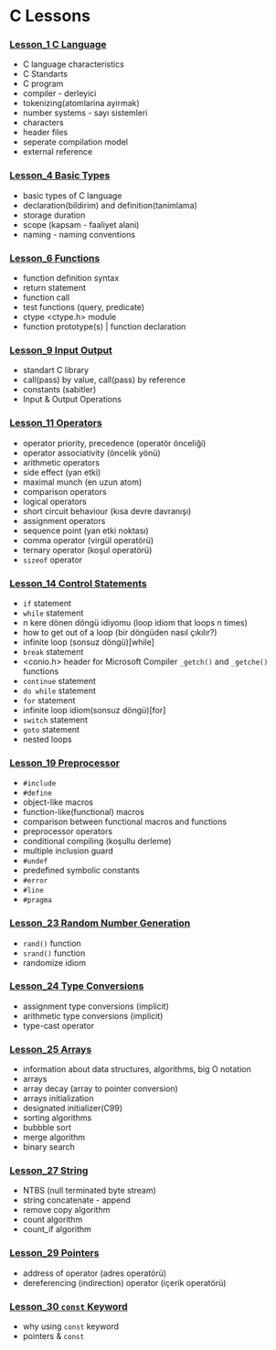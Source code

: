 # C Lessons

### [Lesson_1 C Language](https://github.com/UPinar/CLessons/tree/master/Lesson_1) 
  - C language characteristics
  - C Standarts
  - C program
  - compiler - derleyici
  - tokenizing(atomlarina ayirmak)
  - number systems - sayı sistemleri
  - characters
  - header files
  - seperate compilation model
  - external reference

### [Lesson_4 Basic Types](https://github.com/UPinar/CLessons/tree/master/Lesson_4)
  - basic types of C language
  - declaration(bildirim) and definition(tanimlama)
  - storage duration
  - scope (kapsam - faaliyet alani)
  - naming - naming conventions

### [Lesson_6 Functions](https://github.com/UPinar/CLessons/tree/master/Lesson_6)
  - function definition syntax
  - return statement
  - function call
  - test functions (query, predicate)
  - ctype <ctype.h> module
  - function prototype(s) | function declaration

### [Lesson_9 Input Output](https://github.com/UPinar/CLessons/tree/master/Lesson_9)
  - standart C library
  - call(pass) by value, call(pass) by reference
  - constants (sabitler) 
  - Input & Output Operations

### [Lesson_11 Operators](https://github.com/UPinar/CLessons/tree/master/Lesson_11)
  - operator priority, precedence (operatör önceliği)
  - operator associativity (öncelik yönü)
  - arithmetic operators
  - side effect (yan etki)
  - maximal munch (en uzun atom)
  - comparison operators
  - logical operators
  - short circuit behaviour (kısa devre davranışı)
  - assignment operators
  - sequence point (yan etki noktası)
  - comma operator (virgül operatörü)
  - ternary operator (koşul operatörü)
  - `sizeof` operator

### [Lesson_14 Control Statements](https://github.com/UPinar/CLessons/tree/master/Lesson_14)
  - `if` statement
  - `while` statement
  - n kere dönen döngü idiyomu (loop idiom that loops n times)
  - how to get out of a loop (bir döngüden nasıl çıkılır?)
  - infinite loop (sonsuz döngü)[while]
  - `break` statement
  - <conio.h> header for Microsoft Compiler `_getch()` and `_getche()` functions
  - `continue` statement
  - `do while` statement
  - `for` statement
  - infinite loop idiom(sonsuz döngü)[for]
  - `switch` statement
  - `goto` statement
  - nested loops

### [Lesson_19 Preprocessor](https://github.com/UPinar/CLessons/tree/master/Lesson_19)
  - `#include`
  - `#define`
  - object-like macros
  - function-like(functional) macros
  - comparison between functional macros and functions
  - preprocessor operators
  - conditional compiling (koşullu derleme)
  - multiple inclusion guard
  - `#undef`
  - predefined symbolic constants
  - `#error`
  - `#line`
  - `#pragma`

### [Lesson_23 Random Number Generation](https://github.com/UPinar/CLessons/tree/master/Lesson_23)
  - `rand()` function
  - `srand()` function
  - randomize idiom

### [Lesson_24 Type Conversions](https://github.com/UPinar/CLessons/tree/master/Lesson_24)
  - assignment type conversions (implicit)
  - arithmetic type conversions (implicit)
  - type-cast operator

### [Lesson_25 Arrays](https://github.com/UPinar/CLessons/tree/master/Lesson_25)
  - information about data structures, algorithms, big O notation
  - arrays
  - array decay (array to pointer conversion)
  - arrays initialization
  - designated initializer(C99)
  - sorting algorithms 
  - bubbble sort
  - merge algorithm 
  - binary search

### [Lesson_27 String](https://github.com/UPinar/CLessons/tree/master/Lesson_27)
  - NTBS (null terminated byte stream)
  - string concatenate - append
  - remove copy algorithm
  - count algorithm
  - count_if algorithm

### [Lesson_29 Pointers](https://github.com/UPinar/CLessons/tree/master/Lesson_29)
  - address of operator (adres operatörü)
  - dereferencing (indirection) operator (içerik operatörü)
  
### [Lesson_30 `const` Keyword](https://github.com/UPinar/CLessons/tree/master/Lesson_30)
  - why using `const` keyword
  - pointers & `const`